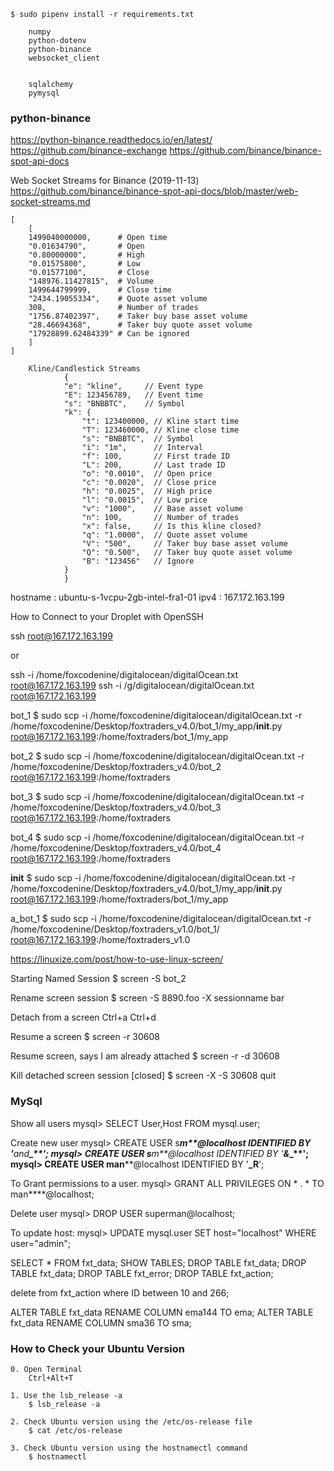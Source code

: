 
<!-- --------------------------------------------------------------- -->
    $ sudo pipenv install -r requirements.txt

        numpy
        python-dotenv
        python-binance
        websocket_client


        sqlalchemy
        pymysql

<!-- --------------------------------------------------------------- -->

### python-binance
https://python-binance.readthedocs.io/en/latest/
https://github.com/binance-exchange
https://github.com/binance/binance-spot-api-docs

Web Socket Streams for Binance (2019-11-13)
https://github.com/binance/binance-spot-api-docs/blob/master/web-socket-streams.md

	[
	    [
		1499040000000,      # Open time
		"0.01634790",       # Open
		"0.80000000",       # High
		"0.01575800",       # Low
		"0.01577100",       # Close
		"148976.11427815",  # Volume
		1499644799999,      # Close time
		"2434.19055334",    # Quote asset volume
		308,                # Number of trades
		"1756.87402397",    # Taker buy base asset volume
		"28.46694368",      # Taker buy quote asset volume
		"17928899.62484339" # Can be ignored
	    ]
	]

        Kline/Candlestick Streams
                {
                "e": "kline",     // Event type
                "E": 123456789,   // Event time
                "s": "BNBBTC",    // Symbol
                "k": {
                    "t": 123400000, // Kline start time
                    "T": 123460000, // Kline close time
                    "s": "BNBBTC",  // Symbol
                    "i": "1m",      // Interval
                    "f": 100,       // First trade ID
                    "L": 200,       // Last trade ID
                    "o": "0.0010",  // Open price
                    "c": "0.0020",  // Close price
                    "h": "0.0025",  // High price
                    "l": "0.0015",  // Low price
                    "v": "1000",    // Base asset volume
                    "n": 100,       // Number of trades
                    "x": false,     // Is this kline closed?
                    "q": "1.0000",  // Quote asset volume
                    "V": "500",     // Taker buy base asset volume
                    "Q": "0.500",   // Taker buy quote asset volume
                    "B": "123456"   // Ignore
                }
                }


<!-- --------------------------------------------------------------- -->
hostname : ubuntu-s-1vcpu-2gb-intel-fra1-01
ipv4 : 167.172.163.199

<!-- --------------------------------------------------------------- -->
How to Connect to your Droplet with OpenSSH

ssh root@167.172.163.199 

or 

ssh -i /home/foxcodenine/digitalocean/digitalOcean.txt root@167.172.163.199
ssh -i /g/digitalocean/digitalOcean.txt root@167.172.163.199

<!-- --------------------------------------------------------------- -->
bot_1
$ sudo scp -i /home/foxcodenine/digitalocean/digitalOcean.txt -r /home/foxcodenine/Desktop/foxtraders_v4.0/bot_1/my_app/__init__.py root@167.172.163.199:/home/foxtraders/bot_1/my_app

bot_2
$ sudo scp -i /home/foxcodenine/digitalocean/digitalOcean.txt -r /home/foxcodenine/Desktop/foxtraders_v4.0/bot_2 root@167.172.163.199:/home/foxtraders

bot_3
$ sudo scp -i /home/foxcodenine/digitalocean/digitalOcean.txt -r /home/foxcodenine/Desktop/foxtraders_v4.0/bot_3 root@167.172.163.199:/home/foxtraders

bot_4
$ sudo scp -i /home/foxcodenine/digitalocean/digitalOcean.txt -r /home/foxcodenine/Desktop/foxtraders_v4.0/bot_4 root@167.172.163.199:/home/foxtraders

__init__
$ sudo scp -i /home/foxcodenine/digitalocean/digitalOcean.txt -r /home/foxcodenine/Desktop/foxtraders_v4.0/bot_1/my_app/__init__.py root@167.172.163.199:/home/foxtraders/bot_1/my_app

a_bot_1
$ sudo scp -i /home/foxcodenine/digitalocean/digitalOcean.txt -r /home/foxcodenine/Desktop/foxtraders_v1.0/bot_1/ root@167.172.163.199:/home/foxtraders_v1.0

https://linuxize.com/post/how-to-use-linux-screen/

Starting Named Session
$ screen -S bot_2

Rename screen session
$ screen -S 8890.foo -X sessionname bar

Detach from a screen
Ctrl+a Ctrl+d

Resume a screen
$ screen -r 30608

Resume screen, says I am already attached
$ screen -r -d 30608

Kill detached screen session [closed]
$ screen -X -S 30608 quit


<!-- --------------------------------------------------------------- -->

### MySql

Show all users
mysql> SELECT User,Host FROM mysql.user;

Create new user
mysql> CREATE USER s****m**@localhost IDENTIFIED BY '***_and_****_**';
mysql> CREATE USER s****m**@localhost IDENTIFIED BY '***_&_****_**';
mysql> CREATE USER man****@localhost IDENTIFIED BY '**_R**';

To Grant permissions to a user.
mysql> GRANT ALL PRIVILEGES ON * . * TO man****@localhost;

<!-- -------------- -->
Delete user
mysql> DROP USER superman@localhost;

To update host:
mysql> UPDATE mysql.user SET host="localhost" WHERE user="admin";

<!-- --------------------------------------------------------------- -->

SELECT * FROM fxt_data;
SHOW TABLES;
DROP TABLE fxt_data;
DROP TABLE fxt_data; DROP TABLE fxt_error; DROP TABLE fxt_action;

delete from fxt_action where ID between 10 and 266;


ALTER TABLE fxt_data 
RENAME COLUMN ema144 TO ema;
ALTER TABLE fxt_data 
RENAME COLUMN sma36 TO sma;


<!-- --------------------------------------------------------------- -->

### How to Check your Ubuntu Version

    0. Open Terminal
        Ctrl+Alt+T

    1. Use the lsb_release -a
        $ lsb_release -a

    2. Check Ubuntu version using the /etc/os-release file
        $ cat /etc/os-release

    3. Check Ubuntu version using the hostnamectl command 
        $ hostnamectl

<!-- --------------------------------------------------------------- -->
